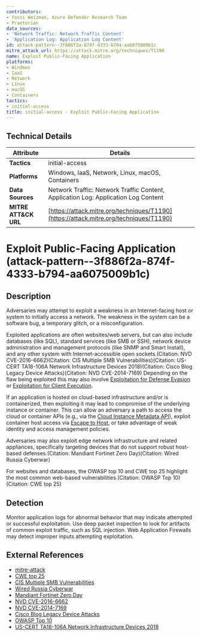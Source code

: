 ```yaml
---
contributors:
- Yossi Weizman, Azure Defender Research Team
- Praetorian
data_sources:
- 'Network Traffic: Network Traffic Content'
- 'Application Log: Application Log Content'
id: attack-pattern--3f886f2a-874f-4333-b794-aa6075009b1c
mitre_attack_url: https://attack.mitre.org/techniques/T1190
name: Exploit Public-Facing Application
platforms:
- Windows
- IaaS
- Network
- Linux
- macOS
- Containers
tactics:
- initial-access
title: initial-access - Exploit Public-Facing Application
---
```


## Technical Details

| Attribute | Details |
|-----------|----------|
| **Tactics** | initial-access |
| **Platforms** | Windows, IaaS, Network, Linux, macOS, Containers |
| **Data Sources** | Network Traffic: Network Traffic Content, Application Log: Application Log Content |
| **MITRE ATT&CK URL** | [https://attack.mitre.org/techniques/T1190](https://attack.mitre.org/techniques/T1190) |

# Exploit Public-Facing Application (attack-pattern--3f886f2a-874f-4333-b794-aa6075009b1c)

## Description
Adversaries may attempt to exploit a weakness in an Internet-facing host or system to initially access a network. The weakness in the system can be a software bug, a temporary glitch, or a misconfiguration.

Exploited applications are often websites/web servers, but can also include databases (like SQL), standard services (like SMB or SSH), network device administration and management protocols (like SNMP and Smart Install), and any other system with Internet-accessible open sockets.(Citation: NVD CVE-2016-6662)(Citation: CIS Multiple SMB Vulnerabilities)(Citation: US-CERT TA18-106A Network Infrastructure Devices 2018)(Citation: Cisco Blog Legacy Device Attacks)(Citation: NVD CVE-2014-7169) Depending on the flaw being exploited this may also involve [Exploitation for Defense Evasion](https://attack.mitre.org/techniques/T1211) or [Exploitation for Client Execution](https://attack.mitre.org/techniques/T1203).

If an application is hosted on cloud-based infrastructure and/or is containerized, then exploiting it may lead to compromise of the underlying instance or container. This can allow an adversary a path to access the cloud or container APIs (e.g., via the [Cloud Instance Metadata API](https://attack.mitre.org/techniques/T1552/005)), exploit container host access via [Escape to Host](https://attack.mitre.org/techniques/T1611), or take advantage of weak identity and access management policies.

Adversaries may also exploit edge network infrastructure and related appliances, specifically targeting devices that do not support robust host-based defenses.(Citation: Mandiant Fortinet Zero Day)(Citation: Wired Russia Cyberwar)

For websites and databases, the OWASP top 10 and CWE top 25 highlight the most common web-based vulnerabilities.(Citation: OWASP Top 10)(Citation: CWE top 25)

## Detection
Monitor application logs for abnormal behavior that may indicate attempted or successful exploitation. Use deep packet inspection to look for artifacts of common exploit traffic, such as SQL injection. Web Application Firewalls may detect improper inputs attempting exploitation.

## External References
- [mitre-attack](https://attack.mitre.org/techniques/T1190)
- [CWE top 25](https://cwe.mitre.org/top25/index.html)
- [CIS Multiple SMB Vulnerabilities](https://www.cisecurity.org/advisory/multiple-vulnerabilities-in-microsoft-windows-smb-server-could-allow-for-remote-code-execution/)
- [Wired Russia Cyberwar](https://www.wired.com/story/russia-ukraine-cyberattacks-mandiant/)
- [Mandiant Fortinet Zero Day](https://www.mandiant.com/resources/blog/fortinet-malware-ecosystem)
- [NVD CVE-2016-6662](https://nvd.nist.gov/vuln/detail/CVE-2016-6662)
- [NVD CVE-2014-7169](https://nvd.nist.gov/vuln/detail/CVE-2014-7169)
- [Cisco Blog Legacy Device Attacks](https://community.cisco.com/t5/security-blogs/attackers-continue-to-target-legacy-devices/ba-p/4169954)
- [OWASP Top 10](https://www.owasp.org/index.php/Category:OWASP_Top_Ten_Project)
- [US-CERT TA18-106A Network Infrastructure Devices 2018](https://us-cert.cisa.gov/ncas/alerts/TA18-106A)
